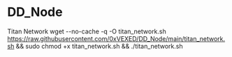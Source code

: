# DD_Node

Titan Network
wget --no-cache -q -O titan_network.sh https://raw.githubusercontent.com/0xVEXED/DD_Node/main/titan_network.sh && sudo chmod +x titan_network.sh && ./titan_network.sh
